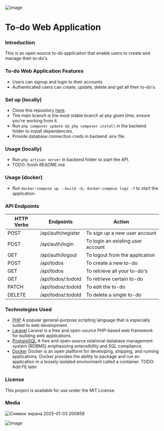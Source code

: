 ![image](https://github.com/user-attachments/assets/6c5226bd-1d29-4ace-a79b-856779b8b47a)

# To-do Web Application
### Introduction
This is an open source to-do applicaiton that enable users to create and manage their to-do's.
### To-do Web Application Features
* Users can signup and login to their accounts
* Authenticated users can create, update, delete and get all their to-do's.
### Set up (locally)
* Clone this repository [here](https://github.com/fdergachev/todo-web-app.git).
* The main branch is the most stable branch at any given time, ensure you're working from it.
* Run ```php composer update && php composer install``` in the backend folder to install dependencies.
* Provide database connection creds in backend .env file.
### Usage (locally)
* Run ```php artisan server``` in backend folder to start the API.
* TODO: finish README.md
### Usage (docker)
* Run ```docker-compose up --build -d; docker-compose logs -f``` to start the application.
### API Endpoints
| HTTP Verbs | Endpoints | Action |
| --- | --- | --- |
| POST | /api/auth/register | To sign up a new user account |
| POST | /api/auth/login | To login an existing user account |
| GET | /api/auth/logout | To logout from the application |
| POST | /api/todos | To create a new to-do |
| GET | /api/todos | To retrieve all your to-do's |
| GET | /api/todos/:todoId | To retrieve certain to-do |
| PATCH | /api/todos/:todoId | To edit the to-do |
| DELETE | /api/todos/:todoId | To delete a single to-do |
### Technologies Used
* [PHP](https://www.php.net/) A popular general-purpose scripting language that is especially suited to web development. 
* [Laravel](https://laravel.com/) Laravel is a free and open-source PHP-based web framework for building web applications.
* [PostgreSQL](https://www.postgresql.org/) A free and open-source relational database management system (RDBMS) emphasizing extensibility and SQL compliance.
* [Docker](https://www.docker.com/) Docker is an open platform for developing, shipping, and running applications. Docker provides the ability to package and run an application in a loosely isolated environment called a container.
TODO: Add FE later
### License
This project is available for use under the MIT License.

### Media
![Снимок экрана 2025-01-03 200858](https://github.com/user-attachments/assets/32cefdd2-d6e9-4808-9320-936975fd42db)

![image](https://github.com/user-attachments/assets/9e11db38-b395-4b45-abc6-aef5d349d744)

